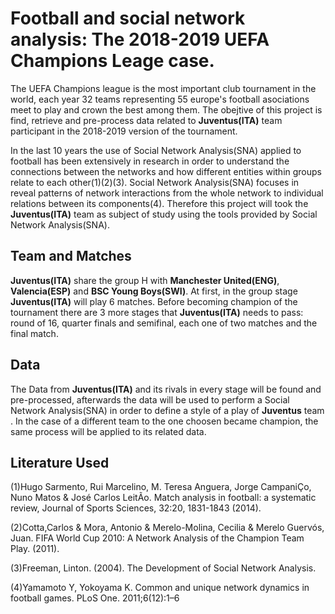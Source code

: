 # Football and social network analysis: The 2018-2019 UEFA Champions Leage case. 

The UEFA Champions league is the most important club tournament in the world, each year 32 teams representing 55 europe's football asociations meet to play and crown the best among them.
The obejtive of this project is find, retrieve and pre-process data related to **Juventus(ITA)** team participant in the 2018-2019 version of the tournament.

In the last 10 years the use of Social Network Analysis(SNA) applied to football has been extensively in research in order to understand the connections between the networks and how different entities within groups relate to each other(1)(2)(3).
Social Network Analysis(SNA) focuses in reveal patterns of network interactions from the whole network to individual relations between its components(4). Therefore this project will took the **Juventus(ITA)** team as subject of study using the tools provided by Social Network Analysis(SNA).


## Team and Matches

**Juventus(ITA)** share the group H with **Manchester United(ENG)**, **Valencia(ESP)** and **BSC Young Boys(SWI)**. At first, in the group stage **Juventus(ITA)** will play 6 matches. Before becoming champion of the tournament there are 3 more stages that **Juventus(ITA)** needs to pass: round of 16, quarter finals and semifinal, each one of two matches and the final match.


## Data 

The Data from **Juventus(ITA)** and its rivals in every stage will be found and pre-processed, afterwards the data will be used to perform a Social Network Analysis(SNA) in order to define a style of a play of **Juventus** team . 
In the case of a different team to the one choosen became champion, the same process will be applied to its related data. 

## Literature Used

(1)Hugo Sarmento, Rui Marcelino, M. Teresa Anguera, Jorge CampaniÇo, Nuno Matos & José Carlos LeitÃo. Match analysis in football: a systematic review, Journal of Sports Sciences, 32:20, 1831-1843 (2014).

(2)Cotta,Carlos & Mora, Antonio & Merelo-Molina, Cecilia & Merelo Guervós, Juan. FIFA World Cup 2010: A Network Analysis of the Champion Team Play. (2011).

(3)Freeman, Linton. (2004). The Development of Social Network Analysis.

(4)Yamamoto Y, Yokoyama K. Common and unique network dynamics in football games. PLoS One. 2011;6(12):1–6



